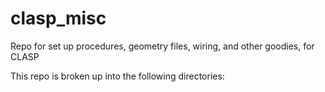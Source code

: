 # clasp_misc
Repo for set up procedures, geometry files, wiring, and other goodies, for CLASP

This repo is broken up into the following directories:
